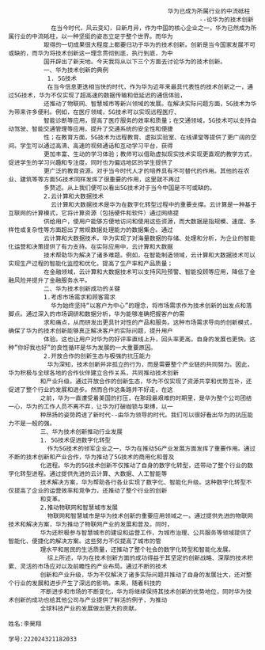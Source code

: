                                                  华为已成为所属行业的中流砥柱
                                                          --论华为的技术创新
                在当今时代，风云变幻，日新月异，作为中国的核心企业之一，华为已然成为所属行业的中流砥柱，以一种坚挺的姿态立足于整个世界。而华为
              取得的一切成果很大程度上都要归功于华为的技术创新。创新是当今国家发展不可或缺的，而华为将技术创新这一理念贯彻到底，执行到底，为中
              国开辟出了新天地。今天我将从以下三个方面去讨论华为的技术创新。
              一、华为技术创新的典例
               1. 5G技术
               在当今信息更迭相当快的时代，作为华为近年来最具代表性的技术创新之一，通过5G技术，华为不仅实现了超高速的数据传输和低延迟的通信体验，
              还推动了物联网、智慧城市等新兴领域的发展。在解决实际问题方面，5G技术为华为带来许多便利。例如，在医疗领域，5G技术可以实现远程医疗、
              智能诊断等应用，提高了医疗服务的效率和质量；在交通领域，5G技术可以支持自动驾驶、智能交通管理等应用，提升了交通系统的安全性和便捷
              性；在教育方面，5G技术为远程教育、虚拟实验室、在线课堂等提供了更广阔的空间。学生可以通过高清、高速的视频通话和互动学习平台，获得
              更加丰富、生动的学习体验；教师可以借助虚拟现实技术实现更直观的教学方式，促进学生的学习兴趣和专注度，同时也为偏远地区的学生提供了
              更广泛的教育资源。对于当今时代人才的培养具有不可替代的作用。其他的在农业、建筑等等方面5G技术同样发挥了很重要的作用，这里就不再过
              多赘述。从上我们便可以看出5G技术对于当今中国是不可或缺的。
              2.云计算和大数据技术
                云计算和大数据技术是华为在数字化转型过程中的重要支撑。云计算是一种基于互联网的计算模式，它将计算资源（包括硬件和软件）通过网络提
              供给用户，使用户能够方便地访问和使用这些资源，而大数据是指规模、速度、多样性或复杂性等方面超出了常规数据处理能力的数据集合。通过
              云计算和大数据技术，华为实现了对海量数据的存储、处理和分析，为企业的智能化运营和决策提供了有力支持。在实际应用中，云计算和大数据
              技术帮助华为解决了诸多难题。例如，在智能制造领域，云计算和大数据技术可以实现生产过程的智能化监控和优化，提高了生产率和产品质量；
              在金融领域，云计算和大数据技术可以支持风险预警、智能投顾等应用，降低了金融风险并提升了金融服务水平。
              二、华为技术创新成功的关键
              1.考虑市场需求和顾客需求
                华为始终坚持“以客户为中心”的理念，将市场需求作为技术创新的出发点和落脚点。通过深入的市场调研和数据分析，华为能够准确把握客户的需
              求和痛点，从而研发出更具针对性的产品和服务。这种市场需求导向的创新模式，确保了华为的技术创新能够真正解决客户的实际问题，提升用户
              体验。这也让用户对华为的好评率直线上升，回头率更高，自身的发展也更快。这种”你好我也好”的良性循环是华为发展的一大重要原因。
              2.开放合作的创新生态与极强的抗压能力
               华为深知，技术创新并非孤立的行为，而是需要整个产业链的共同努力。因此，华为积极与全球各地的合作伙伴建立合作关系，共同推动技术创新
             和产业升级。通过开放合作的创新生态，华为不仅实现了资源共享和优势互补，还促进了整个行业的发展和进步。然而合作这条路并不好走，在这
             之前，华为一直遭受着美国的打压，在那段最艰难的时期里，是华为整个公司团结一心，华为的工作人员不离不弃，让华为打破枷锁与束缚，以一
             种昂扬的姿势跨进了新时代--由华为领导的时代。我们可以很好看出华为的抗压能力不是一般的强。
             三、华为技术创新推动行业发展
             1. 5G技术促进数字化转型
               作为5G技术的领军企业之一，华为在推动5G产业发展方面发挥了重要作用。通过不断的技术创新和产业合作，华为推动了5G技术的商用化和普及
             化进程。华为的5G技术创新不仅推动了自身的数字化转型，还带动了整个行业的数字化转型进程。通过提供先进的云计算、大数据、人工智能等
             技术解决方案，华为帮助各行各业实现了数字化、智能化升级。这种数字化转型不仅提高了企业的运营效率和竞争力，还推动了整个行业的创新
             和变革。
             2.推动物联网和智慧城市发展
               物联网和智慧城市是华为技术创新的重要应用领域之一。通过提供先进的物联网技术和解决方案，华为推动了物联网产业的发展和普及。同时，
             华为还积极参与智慧城市的建设和运营工作，为城市治理、公共服务等领域提供了智能化、便捷化的解决方案。这些努力不仅提高了城市的管
             理水平和居民的生活质量，还推动了整个社会的数字化转型和智能化发展。
               综上所述，华为在技术创新方面的成功得益于其坚定的创新战略、深厚的技术积累、灵活的市场应对以及前瞻性的产业布局。通过不断的技术
             创新和产业升级，华为不仅解决了诸多实际问题并推动了自身的发展壮大，还对整个行业的发展和进步产生了深远的影响。未来，随着科技的
             不断进步和市场的不断变化，华为将继续保持其技术创新的优势地位，同时华为技术创新的成功也给其他公司与产业提供了鲜活的例子，为推动
             全球科技产业的发展做出更大的贡献。
                                                                                                                      姓名:李昊翔
                                                                                                             学号:222024321182033
